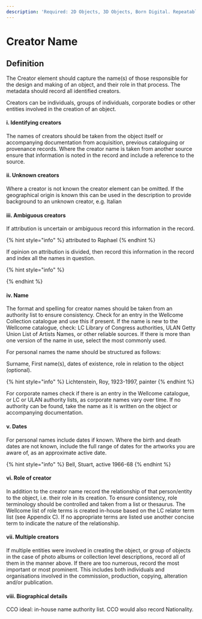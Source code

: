 ```yaml
---
description: 'Required: 2D Objects, 3D Objects, Born Digital. Repeatable'
---
```


# Creator Name

## Definition

The Creator element should capture the name\(s\) of those responsible for the design and making of an object, and their role in that process. The metadata should record all identified creators.

Creators can be individuals, groups of individuals, corporate bodies or other entities involved in the creation of an object.

#### i. Identifying creators

The names of creators should be taken from the object itself or accompanying documentation from acquisition, previous cataloguing or provenance records. Where the creator name is taken from another source ensure that information is noted in the record and include a reference to the source.

#### ii. Unknown creators

Where a creator is not known the creator element can be omitted. If the geographical origin is known this can be used in the description to provide background to an unknown creator, e.g. Italian

#### iii. Ambiguous creators

If attribution is uncertain or ambiguous record this information in the record. 

{% hint style="info" %}
attributed to Raphael 
{% endhint %}

If opinion on attribution is divided, then record this information in the record and index all the names in question. 

{% hint style="info" %}

{% endhint %}

#### iv. Name

The format and spelling for creator names should be taken from an authority list to ensure consistency. Check for an entry in the Wellcome Collection catalogue and use this if present. If the name is new to the Wellcome catalogue, check: LC Library of Congress authorities, ULAN Getty Union List of Artists Names, or other reliable sources. If there is more than one version of the name in use, select the most commonly used.

For personal names the name should be structured as follows: 

Surname, First name\(s\), dates of existence, role in relation to the object \(optional\). 

{% hint style="info" %}
Lichtenstein, Roy, 1923-1997, painter
{% endhint %}

For corporate names check if there is an entry in the Wellcome catalogue, or LC or ULAN authority lists, as corporate names vary over time. If no authority can be found, take the name as it is written on the object or accompanying documentation.

#### v. Dates

For personal names include dates if known. Where the birth and death dates are not known, include the full range of dates for the artworks you are aware of, as an approximate active date. 

{% hint style="info" %}
Bell, Stuart, active 1966-68
{% endhint %}

#### vi. Role of creator

In addition to the creator name record the relationship of that person/entity to the object, i.e. their role in its creation. To ensure consistency, role terminology should be controlled and taken from a list or thesaurus. The Wellcome list of role terms is created in-house based on the LC relator term list \(see Appendix C\). If no appropriate terms are listed use another concise term to indicate the nature of the relationship.

#### vii. Multiple creators

If multiple entities were involved in creating the object, or group of objects in the case of photo albums or collection level descriptions, record all of them in the manner above. If there are too numerous, record the most important or most prominent. This includes both individuals and organisations involved in the commission, production, copying, alteration and/or publication.

#### viii. Biographical details

CCO ideal: in-house name authority list. CCO would also record Nationality.

